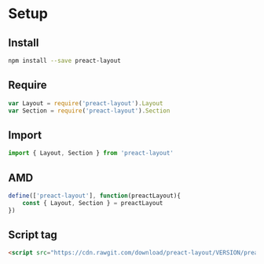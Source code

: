 # Setup

## Install
```sh
npm install --save preact-layout
```

## Require
```js
var Layout = require('preact-layout').Layout
var Section = require('preact-layout').Section
```

## Import
```js
import { Layout, Section } from 'preact-layout'
```

## AMD
```js
define(['preact-layout'], function(preactLayout){
	const { Layout, Section } = preactLayout
})
```

## Script tag
```html
<script src="https://cdn.rawgit.com/download/preact-layout/VERSION/preact-layout.min.js"></script>
```
